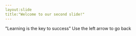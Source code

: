 ```yaml
---
layout:slide
title:"Welcome to our second slide!"
---
```

"Learning is the key to success"
Use the left arrow to go back
